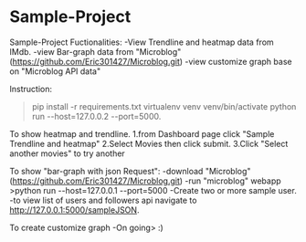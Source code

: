 # Sample-Project
  Sample-Project Fuctionalities:
    -View Trendline and heatmap data from IMdb. 
    -view Bar-graph data from "Microblog"(https://github.com/Eric301427/Microblog.git) 
    -view customize graph base on "Microblog API data"

Instruction:
  >pip install -r requirements.txt
  >virtualenv venv
  >venv/bin/activate
  >python run --host=127.0.0.2 --port=5000.


To show heatmap and trendline.
  1.from Dashboard page click "Sample Trendline and heatmap"
  2.Select Movies then click submit.
  3.Click "Select another movies" to try another 
  
To show "bar-graph with json Request":
  -download "Microblog" (https://github.com/Eric301427/Microblog.git)
  -run "microblog" webapp
    >python run --host=127.0.0.1 --port=5000
  -Create two or more sample user.
  -to view list of users and followers api navigate to http://127.0.0.1:5000/sampleJSON.
  
To create customize graph
  -On going> :)
